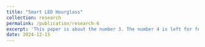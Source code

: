 ```yaml
---
title: "Smart LED Hourglass"
collection: research
permalink: /publication/research-6
excerpt: 'This paper is about the number 3. The number 4 is left for future work.'
date: 2024-12-15
---
```

